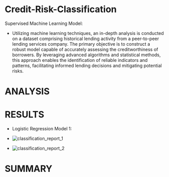 # Credit-Risk-Classification
Supervised Machine Learning Model:

 * Utilizing machine learning techniques, an in-depth analysis is conducted on a dataset comprising historical lending activity from a peer-to-peer lending services company. The primary objective is to construct a robust model capable of accurately assessing the creditworthiness of borrowers. By leveraging advanced algorithms and statistical methods, this approach enables the identification of reliable indicators and patterns, facilitating informed lending decisions and mitigating potential risks.

# ANALYSIS


# RESULTS

* Logistic Regression Model 1:
* ![classification_report_1](https://github.com/FMUMIN1/Credit-Risk-Classification/assets/121820268/bd939872-094e-4232-ba33-7844d7d3c823)


* ![classification_report_2](https://github.com/FMUMIN1/Credit-Risk-Classification/assets/121820268/438b0ac7-e017-4d03-8772-ee0b00b749d6)


# SUMMARY
